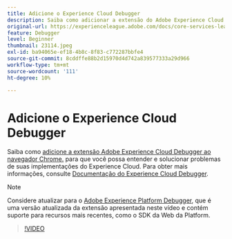 ```yaml
---
title: Adicione o Experience Cloud Debugger
description: Saiba como adicionar a extensão do Adobe Experience Cloud Debugger ao navegador Chrome para que você possa entender e solucionar problemas das implementações do Experience Cloud.
original-url: https://experienceleague.adobe.com/docs/core-services-learn/tutorials/debugger/add-the-extension.html
feature: Debugger
level: Beginner
thumbnail: 23114.jpeg
exl-id: ba94065e-ef18-4b8c-8f83-c772287bbfe4
source-git-commit: 8cddffe88b2d15970d4d742a839577333a29d966
workflow-type: tm+mt
source-wordcount: '111'
ht-degree: 10%

---
```


# Adicione o Experience Cloud Debugger

Saiba como [adicione a extensão Adobe Experience Cloud Debugger ao navegador Chrome.](https://chrome.google.com/webstore/detail/adobe-experience-cloud-de/ocdmogmohccmeicdhlhhgepeaijenapj) para que você possa entender e solucionar problemas de suas implementações do Experience Cloud. Para obter mais informações, consulte [Documentação do Experience Cloud Debugger](https://docs.adobe.com/content/help/pt-BR/experience-cloud/user-guides/home.translate.html).

>[!NOTE]
>
>Considere atualizar para o [Adobe Experience Platform Debugger](../overview.md), que é uma versão atualizada da extensão apresentada neste vídeo e contém suporte para recursos mais recentes, como o SDK da Web da Platform.

>[!VIDEO](https://video.tv.adobe.com/v/23114/?quality=12)

